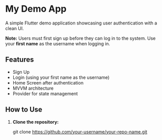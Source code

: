 # My Demo App

A simple Flutter demo application showcasing user authentication with a clean UI.

**Note:** Users must first sign up before they can log in to the system. Use your **first name** as the username when logging in.

## Features

- Sign Up
- Login (using your first name as the username)
- Home Screen after authentication
- MVVM architecture
- Provider for state management

## How to Use

1. **Clone the repository:**

   git clone https://github.com/your-username/your-repo-name.git
